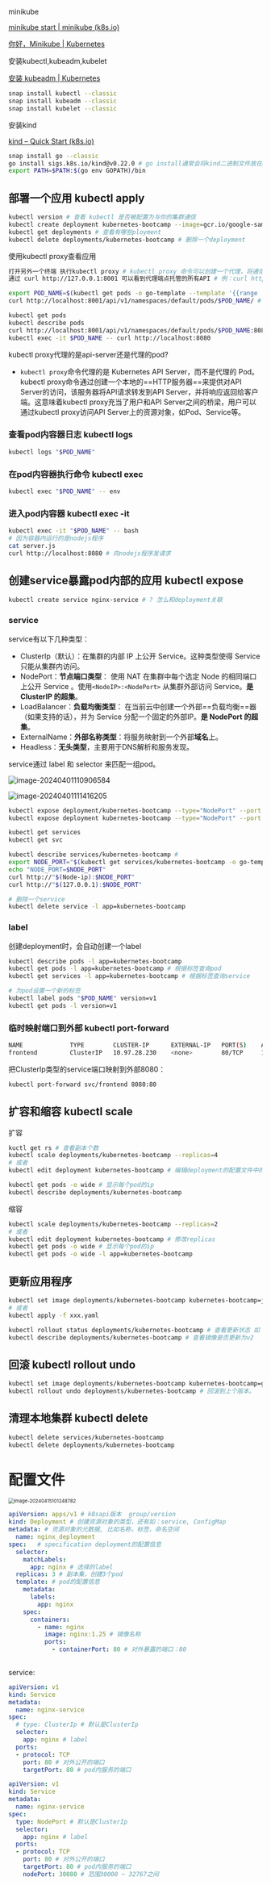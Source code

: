 minikube

[minikube start | minikube (k8s.io)](https://minikube.sigs.k8s.io/docs/start/)

[你好，Minikube | Kubernetes](https://kubernetes.io/zh-cn/docs/tutorials/hello-minikube/)



安装kubectl,kubeadm,kubelet

[安装 kubeadm | Kubernetes](https://kubernetes.io/zh-cn/docs/setup/production-environment/tools/kubeadm/install-kubeadm/)

```bash
snap install kubectl --classic
snap install kubeadm --classic
snap install kubelet --classic 	 
```

安装kind

[kind – Quick Start (k8s.io)](https://kind.sigs.k8s.io/docs/user/quick-start/#installing-with-go-install)

```bash
snap install go --classic
go install sigs.k8s.io/kind@v0.22.0 # go install通常会将kind二进制文件放在go env GOPATH下的bin目录中
export PATH=$PATH:$(go env GOPATH)/bin
```





## 部署一个应用 kubectl apply

```bash
kubectl version # 查看 kubectl 是否被配置为与你的集群通信
kubectl create deployment kubernetes-bootcamp --image=gcr.io/google-samples/kubernetes-bootcamp:v1 # 创建一个deployment
kubectl get deployments # 查看有哪些ployment
kubectl delete deployments/kubernetes-bootcamp # 删除一个deployment
```

使用kubectl proxy查看应用

```bash
打开另外一个终端 执行kubectl proxy # kubectl proxy 命令可以创建一个代理，将通信转发到集群范围的私有网络。 
通过 curl http://127.0.0.1:8001 可以看到代理端点托管的所有API # 例：curl http://127.0.0.1:8001/version

export POD_NAME=$(kubectl get pods -o go-template --template '{{range .items}}{{.metadata.name}}{{"\n"}}{{end}}') # 设置POD_NAME环境变量
curl http://localhost:8001/api/v1/namespaces/default/pods/$POD_NAME/ # 或者使用 kubectl get pod 获取pod名

kubectl get pods
kubectl describe pods
curl http://localhost:8001/api/v1/namespaces/default/pods/$POD_NAME:8080/proxy/ # 向容器内服务发送请求
kubectl exec -it $POD_NAME -- curl http://localhost:8080
```

kubectl proxy代理的是api-server还是代理的pod?

- `kubectl proxy`命令代理的是 Kubernetes API Server，而不是代理的 Pod。kubectl proxy命令通过创建一个本地的==HTTP服务器==来提供对API Server的访问，该服务器将API请求转发到API Server，并将响应返回给客户端。这意味着kubectl proxy充当了用户和API Server之间的桥梁，用户可以通过kubectl proxy访问API Server上的资源对象，如Pod、Service等。

### 查看pod内容器日志 kubectl logs

```bash
kubectl logs "$POD_NAME"
```

### 在pod内容器执行命令 kubectl exec

```bash
kubectl exec "$POD_NAME" -- env
```

### 进入pod内容器 kubectl exec -it

```bash
kubectl exec -it "$POD_NAME" -- bash
# 因为容器内运行的是nodejs程序
cat server.js
curl http://localhost:8080 # 向nodejs程序发请求
```



## 创建service暴露pod内部的应用 kubectl expose

```bash
kubectl create service nginx-service # ? 怎么和deployment关联
```



### service

service有以下几种类型： 

- ClusterIp（默认）：在集群的内部 IP 上公开 Service。这种类型使得 Service 只能从集群内访问。
- NodePort：**节点端口类型**： 使用 NAT 在集群中每个选定 Node 的相同端口上公开 Service 。使用`<NodeIP>:<NodePort>` 从集群外部访问 Service。**是 ClusterIP 的超集**。
- LoadBalancer：**负载均衡类型**： 在当前云中创建一个外部==负载均衡==器（如果支持的话），并为 Service 分配一个固定的外部IP。**是 NodePort 的超集**。
- ExternalName：**外部名称类型**：将服务映射到一个外部**域名**上。
- Headless：**无头类型**，主要用于DNS解析和服务发现。

service通过 label 和 selector 来匹配一组pod。

![image-20240401110906584](image/image-20240401110906584.png)

![image-20240401111416205](image/image-20240401111416205.png)



```bash
kubectl expose deployment/kubernetes-bootcamp --type="NodePort" --port 8080 # 8080是容器内应用程序的端口号，执行完这条命令会分配一个新的端口号来映射8080
kubectl expose deployment kubernetes-bootcamp --type="NodePort" --port 8080

kubectl get services
kubectl get svc

kubectl describe services/kubernetes-bootcamp # 
export NODE_PORT="$(kubectl get services/kubernetes-bootcamp -o go-template='{{(index .spec.ports 0).nodePort}}')"
echo "NODE_PORT=$NODE_PORT"
curl http://"$(Node-ip):$NODE_PORT" 
curl http://"$(127.0.0.1):$NODE_PORT" 

# 删除一个service
kubectl delete service -l app=kubernetes-bootcamp
```

### label

创建deployment时，会自动创建一个label

```bash
kubectl describe pods -l app=kubernetes-bootcamp
kubectl get pods -l app=kubernetes-bootcamp # 根据标签查询pod
kubectl get services -l app=kubernetes-bootcamp # 根据标签查询service

# 为pod设置一个新的标签
kubectl label pods "$POD_NAME" version=v1
kubectl get pods -l version=v1
```



### 临时映射端口到外部  kubectl port-forward

```bash
NAME             TYPE        CLUSTER-IP      EXTERNAL-IP   PORT(S)    AGE
frontend         ClusterIP   10.97.28.230    <none>        80/TCP     19s
```

把ClusterIp类型的service端口映射到外部8080：

```bash
kubectl port-forward svc/frontend 8080:80
```







## 扩容和缩容 kubectl scale

扩容

```bash
kuctl get rs # 查看副本个数
kubectl scale deployments/kubernetes-bootcamp --replicas=4
# 或者
kubectl edit deployment kubernetes-bootcamp # 编辑deployment的配置文件中的replicas字段

kubectl get pods -o wide # 显示每个pod的ip
kubectl describe deployments/kubernetes-bootcamp
```

缩容

```bash
kubectl scale deployments/kubernetes-bootcamp --replicas=2 
# 或者
kubectl edit deployment kubernetes-bootcamp # 修改replicas
kubectl get pods -o wide # 显示每个pod的ip
kubectl get pods -o wide -l app=kubernetes-bootcamp
```



## 更新应用程序

```bash
kubectl set image deployments/kubernetes-bootcamp kubernetes-bootcamp=jocatalin/kubernetes-bootcamp:v2
# 或者
kubectl apply -f xxx.yaml

kubectl rollout status deployments/kubernetes-bootcamp # 查看更新状态 如：deployment "kubernetes-bootcamp" successfully rolled out
kubectl describe deployments/kubernetes-bootcamp # 查看镜像是否更新为v2
```



## 回滚 kubectl rollout undo

```bash
kubectl set image deployments/kubernetes-bootcamp kubernetes-bootcamp=gcr.io/google-samples/kubernetes-bootcamp:v10 # v10镜像是没有的， 所以pod的状态是ImagePullBackOff，需要回滚。
kubectl rollout undo deployments/kubernetes-bootcamp # 回滚到上个版本。
```



## 清理本地集群 kubectl delete

```bash
kubectl delete services/kubernetes-bootcamp
kubectl delete deployments/kubernetes-bootcamp
```









# 配置文件

<img src="image/image-20240415101248782.png" alt="image-20240415101248782" style="zoom:67%;" />

```yaml
apiVersion: apps/v1 # k8sapi版本  group/version
kind: Deployment # 创建资源对象的类型，还有如：service, ConfigMap
metadata: # 资源对象的元数据, 比如名称，标签，命名空间
  name: nginx_deployment 
spec:	# specification deployment的配置信息
  selector:
    matchLabels:
      app: nginx # 选择的label
  replicas: 3 # 副本集，创建3个pod
  template: # pod的配置信息
    metadata:
      labels:
        app: nginx
    spec: 
      containers:
        - name: nginx
          image: nginx:1.25 # 镜像名称
          ports:
            - containerPort: 80 # 对外暴露的端口：80
      
```

service:

```yaml
apiVersion: v1
kind: Service
metadata:
  name: nginx-service
spec:
  # type: ClusterIp # 默认是ClusterIp
  selector:
    app: nginx # label
  ports:
  - protocol: TCP
    port: 80 # 对外公开的端口
    targetPort: 80 # pod内服务的端口
```



```yaml
apiVersion: v1
kind: Service
metadata:
  name: nginx-service
spec:
  type: NodePort # 默认是ClusterIp
  selector:
    app: nginx # label
  ports:
  - protocol: TCP
    port: 80 # 对外公开的端口
    targetPort: 80 # pod内服务的端口
    nodePort: 30080 # 范围30000 ~ 32767之间
```





